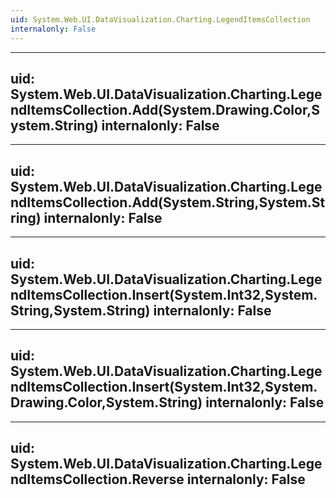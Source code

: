 ```yaml
---
uid: System.Web.UI.DataVisualization.Charting.LegendItemsCollection
internalonly: False
---
```


---
uid: System.Web.UI.DataVisualization.Charting.LegendItemsCollection.Add(System.Drawing.Color,System.String)
internalonly: False
---

---
uid: System.Web.UI.DataVisualization.Charting.LegendItemsCollection.Add(System.String,System.String)
internalonly: False
---

---
uid: System.Web.UI.DataVisualization.Charting.LegendItemsCollection.Insert(System.Int32,System.String,System.String)
internalonly: False
---

---
uid: System.Web.UI.DataVisualization.Charting.LegendItemsCollection.Insert(System.Int32,System.Drawing.Color,System.String)
internalonly: False
---

---
uid: System.Web.UI.DataVisualization.Charting.LegendItemsCollection.Reverse
internalonly: False
---
